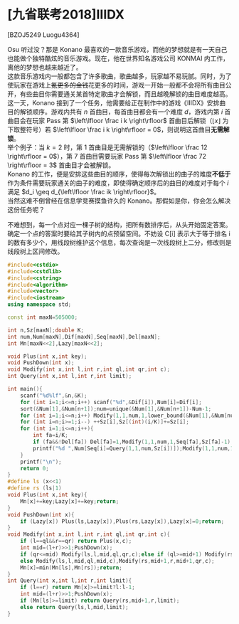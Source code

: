 # [九省联考2018]IIIDX
[BZOJ5249 Luogu4364]

Osu 听过没？那是 Konano 最喜欢的一款音乐游戏，而他的梦想就是有一天自己也能做个独特酷炫的音乐游戏。现在，他在世界知名游戏公司 KONMAI 内工作，离他的梦想也越来越近了。  
这款音乐游戏内一般都包含了许多歌曲，歌曲越多，玩家越不易玩腻。同时，为了使玩家在游戏上~~氪更多的金钱~~花更多的时间，游戏一开始一般都不会将所有曲目公开，有些曲目你需要通关某首特定歌曲才会解锁，而且越晚解锁的曲目难度越高。  
这一天，Konano 接到了一个任务，他需要给正在制作中的游戏《IIIDX》安排曲目的解锁顺序。游戏内共有 $n$ 首曲目，每首曲目都会有一个难度 $d$，游戏内第 $i$ 首曲目会在玩家 Pass 第 $\left\lfloor \frac i k \right\rfloor$ 首曲目后解锁（$\left\lfloor x \right\rfloor$ 为下取整符号）若 $\left\lfloor \frac i k \right\rfloor = 0$，则说明这首曲目**无需解锁**。  
举个例子：当 $k = 2$ 时，第 $1$ 首曲目是无需解锁的（$\left\lfloor \frac 12 \right\rfloor = 0$），第 $7$ 首曲目需要玩家 Pass 第 $\left\lfloor \frac 72 \right\rfloor = 3$ 首曲目才会被解锁。  
Konano 的工作，便是安排这些曲目的顺序，使得每次解锁出的曲子的难度**不低于**作为条件需要玩家通关的曲子的难度，即使得确定顺序后的曲目的难度对于每个 $i$ 满足 $d_i \geq d_{\left\lfloor \frac ik \right\rfloor}$。  
当然这难不倒曾经在信息学竞赛摸鱼许久的 Konano。那假如是你，你会怎么解决这份任务呢？

不难想到，每一个点对应一棵子树的结构，把所有数排序后，从头开始固定答案。确定一个点的答案时要给其子树内的点预留空间。不妨设 C[i] 表示大于等于排名 i 的数有多少个，用线段树维护这个信息，每次查询是一次线段树上二分，修改则是线段树上区间修改。

```cpp
#include<cstdio>
#include<cstdlib>
#include<cstring>
#include<algorithm>
#include<vector>
#include<iostream>
using namespace std;

const int maxN=505000;

int n,Sz[maxN];double K;
int num,Num[maxN],Dif[maxN],Seq[maxN],Del[maxN];
int Mn[maxN<<2],Lazy[maxN<<2];

void Plus(int x,int key);
void PushDown(int x);
void Modify(int x,int l,int r,int ql,int qr,int c);
int Query(int x,int l,int r,int limit);

int main(){
    scanf("%d%lf",&n,&K);
    for (int i=1;i<=n;i++) scanf("%d",&Dif[i]),Num[i]=Dif[i];
    sort(&Num[1],&Num[n+1]);num=unique(&Num[1],&Num[n+1])-Num-1;
    for (int i=1;i<=n;i++) Modify(1,1,num,1,lower_bound(&Num[1],&Num[num+1],Dif[i])-Num,1);
    for (int i=n;i>=1;i--) ++Sz[i],Sz[(int)(i/K)]+=Sz[i];
    for (int i=1;i<=n;i++){
        int fa=i/K;
        if (fa&&!Del[fa]) Del[fa]=1,Modify(1,1,num,1,Seq[fa],Sz[fa]-1);
        printf("%d ",Num[Seq[i]=Query(1,1,num,Sz[i])]);Modify(1,1,num,1,Seq[i],-Sz[i]);
    }
    printf("\n");
    return 0;
}
#define ls (x<<1)
#define rs (ls|1)
void Plus(int x,int key){
    Mn[x]+=key;Lazy[x]+=key;return;
}
void PushDown(int x){
    if (Lazy[x]) Plus(ls,Lazy[x]),Plus(rs,Lazy[x]),Lazy[x]=0;return;
}
void Modify(int x,int l,int r,int ql,int qr,int c){
    if (l==ql&&r==qr) return Plus(x,c);
    int mid=(l+r)>>1;PushDown(x);
    if (qr<=mid) Modify(ls,l,mid,ql,qr,c);else if (ql>=mid+1) Modify(rs,mid+1,r,ql,qr,c);
    else Modify(ls,l,mid,ql,mid,c),Modify(rs,mid+1,r,mid+1,qr,c);
    Mn[x]=min(Mn[ls],Mn[rs]);return;
}
int Query(int x,int l,int r,int limit){
    if (l==r) return Mn[x]>=limit?l:l-1;
    int mid=(l+r)>>1;PushDown(x);
    if (Mn[ls]>=limit) return Query(rs,mid+1,r,limit);
    else return Query(ls,l,mid,limit);
}
```